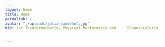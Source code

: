 ```yaml
---
layout: home
title: Home
permalink: /
avatar: "./uploads/julia-vandehof.jpg"
bio: ist Theatermacherin, Physical Performerin und     Schauspielerin. Sie lebt und arbeitet in Berlin und Wien. In Ihren Theaterarbeiten versteht sie Bewegung, Sprache, Film, Licht und Musik gleichwertige Bühnenpartner. Das Kreieren beginnt mit und ausgehend vom Körper. Jedes Projekt ist eine Suche nach einer neuen, entsprechenden Form und entsteht in einem kollaborativen Arbeitsprozess. Diese Art und Weise gemeinsam zu kreieren ist für sie verknüpft mit der Idee, wie sie in dieser Welt leben möchte. Sie sieht es als Gegenangebot zu vorherrschenden Macht- und Denk-Strukturen. Für sie öffnet Theater einen Erlebnisraum, der über das Denken in rationaler Linie hinausgeht. Theater berührt, bewegt, wühlt auf. Es kann gewohnte Sicht-weisen aufbrechen und  erlaubt die Realität anders zu beleuchten.


---
```

